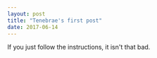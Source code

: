 ```yaml
---
layout: post
title: "Tenebrae's first post"
date: 2017-06-14
---
```


If you just follow the instructions, it isn't that bad.
